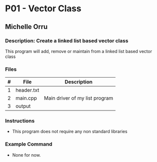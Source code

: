 # P01 - Vector Class
## Michelle Orru
### Description: Create a linked list based vector class

This program will add, remove or maintain from a linked list based vector class

### Files

|   #   |    File    | Description                      |
| :---: |  --------  | -------------------------------- |
|   1   | header.txt |                                  |
|   2   |  main.cpp  | Main driver of my list program   |
|   3   |   output   |                                  |


### Instructions

- This program does not require any non standard libraries

### Example Command

- None for now. 

